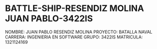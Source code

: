 # BATTLE-SHIP-RESENDIZ MOLINA JUAN PABLO-3422IS
NOMBRE: JUAN PABLO RESENDIZ MOLINA
PROYECTO: BATALLA NAVAL
CARRERA: INGENIERIA EN SOFTWARE
GRUPO: 3422IS
MATRICULA: 1321124169
